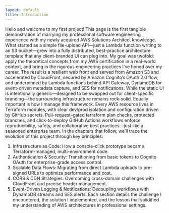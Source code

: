 ```yaml
---
layout: default
title: Introduction
---
```


Hello and welcome to my first project! This page is the first tangible demonstration of marrying my professional software engineering experience with my newly acquired AWS Solutions Architect knowledge. What started as a simple file-upload API—just a Lambda function writing to an S3 bucket—grew into a fully distributed, best-practice architecture template that any client-branded UI can plug into.
My goal was twofold: apply the theoretical concepts from my AWS certification in a real-world context, and bring in the rigorous engineering practices I’ve honed over my career. The result is a resilient web front end served from Amazon S3 and accelerated by CloudFront, secured by Amazon Cognito’s OAuth 2.0 flow, and underpinned by Lambda functions behind API Gateway, DynamoDB for event-driven metadata capture, and SES for notifications. While the static UI is intentionally generic—designed to be swapped out for client-specific branding—the surrounding infrastructure remains rock-solid.
Equally important is how I manage this framework. Every AWS resource lives in Terraform modules, with clear dev/prod isolation and configuration driven by GitHub secrets. Pull-request–gated terraform plan checks, protected branches, and click-to-deploy GitHub Actions workflows enforce reproducibility, safety, and collaborative best practices—just like a seasoned enterprise team.
In the chapters that follow, we’ll trace the evolution of this project through key principles:
1.	Infrastructure as Code: How a console-click prototype became Terraform-managed, multi-environment code.
2.	Authentication & Security: Transitioning from basic tokens to Cognito OAuth for enterprise-grade access control.
3.	Scalable Data Flows: Migrating from direct Lambda uploads to pre-signed URLs to optimize performance and cost.
4.	CORS & CDN Strategies: Overcoming cross-domain challenges with CloudFront and precise header management.
5.	Event-Driven Logging & Notifications: Decoupling workflows with DynamoDB streams and SES alerts.
Each section details the challenge I encountered, the solution I implemented, and the lesson that solidified my understanding of AWS architectures in professional settings.

